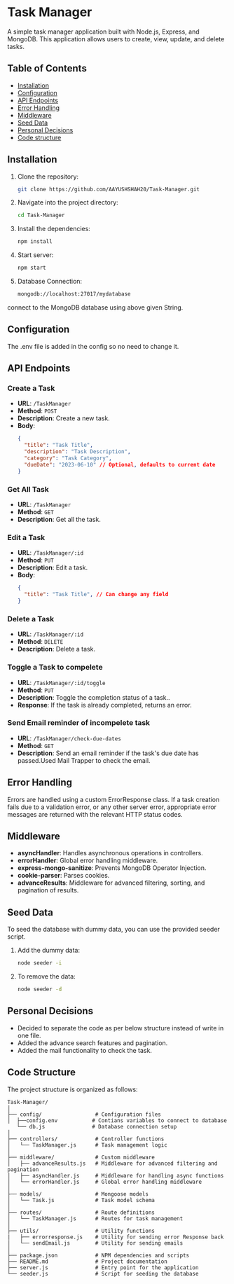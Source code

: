 # Task Manager

A simple task manager application built with Node.js, Express, and MongoDB. This application allows users to create, view, update, and delete tasks.

## Table of Contents

- [Installation](#installation)
- [Configuration](#configuration)
- [API Endpoints](#api-endpoints)
- [Error Handling](#error-handling)
- [Middleware](#middleware)
- [Seed Data](#seed-data)
- [Personal Decisions](#personal-decisions)
- [Code structure](#code-structure)

## Installation

1. Clone the repository:

   ```bash
   git clone https://github.com/AAYUSHSHAH20/Task-Manager.git

2. Navigate into the project directory:

   ```bash
   cd Task-Manager

3. Install the dependencies:

   ```bash
   npm install
4. Start server:

   ```bash
   npm start
5. Database Connection:
   ```bash
   mongodb://localhost:27017/mydatabase
connect to the MongoDB database using above given String.   
## Configuration

The .env file is added in the config so no need to change it.

## API Endpoints

### Create a Task

- **URL**: `/TaskManager`
- **Method**: `POST`
- **Description**: Create a new task.
- **Body**:
  ```json
  {
    "title": "Task Title",
    "description": "Task Description",
    "category": "Task Category",
    "dueDate": "2023-06-10" // Optional, defaults to current date
  }

### Get All Task

- **URL**: `/TaskManager`
- **Method**: `GET`
- **Description**: Get all the task.

### Edit a Task

- **URL**: `/TaskManager/:id`
- **Method**: `PUT`
- **Description**: Edit a task.
- **Body**:
  ```json
  {
    "title": "Task Title", // Can change any field
  }

### Delete a Task

- **URL**: `/TaskManager/:id`
- **Method**: `DELETE`
- **Description**: Delete a task.

### Toggle a Task to compelete

- **URL**: `/TaskManager/:id/toggle`
- **Method**: `PUT`
- **Description**: Toggle the completion status of a task..
- **Response**: If the task is already completed, returns an error.

### Send Email reminder of incompelete task

- **URL**: `/TaskManager/check-due-dates`
- **Method**: `GET`
- **Description**: Send an email reminder if the task's due date has passed.Used Mail Trapper to check the email.

## Error Handling

Errors are handled using a custom ErrorResponse class. If a task creation fails due to a validation error, or any other server error, appropriate error messages are returned with the relevant HTTP status codes.

## Middleware

- **asyncHandler**: Handles asynchronous operations in controllers.
- **errorHandler**: Global error handling middleware.
- **express-mongo-sanitize**: Prevents MongoDB Operator Injection.
- **cookie-parser**: Parses cookies.
- **advanceResults**: Middleware for advanced filtering, sorting, and pagination of results.

## Seed Data

To seed the database with dummy data, you can use the provided seeder script.

1. Add the dummy data:

   ```bash
   node seeder -i
2. To remove the data:

      ```bash
   node seeder -d
## Personal Decisions
- Decided to separate the code as per below structure instead of write in one file.
- Added the advance search features and pagination.
- Added the mail functionality to check the task.

## Code Structure

The project structure is organized as follows:

```plaintext
Task-Manager/
│
├── config/                 # Configuration files
│  ├──config.env           # Contians variables to connect to database   
   └── db.js               # Database connection setup
│
├── controllers/            # Controller functions
│   └── TaskManager.js      # Task management logic
│
├── middleware/             # Custom middleware
│   ├── advanceResults.js   # Middleware for advanced filtering and pagination
│   ├── asyncHandler.js     # Middleware for handling async functions
│   └── errorHandler.js     # Global error handling middleware
│
├── models/                 # Mongoose models
│   └── Task.js             # Task model schema
│
├── routes/                 # Route definitions
│   └── TaskManager.js      # Routes for task management
│
├── utils/                  # Utility functions
|   ├── errorresponse.js    # Utility for sending error Response back
│   └── sendEmail.js        # Utility for sending emails
│
├── package.json            # NPM dependencies and scripts
├── README.md               # Project documentation
├── server.js               # Entry point for the application
└── seeder.js               # Script for seeding the database
